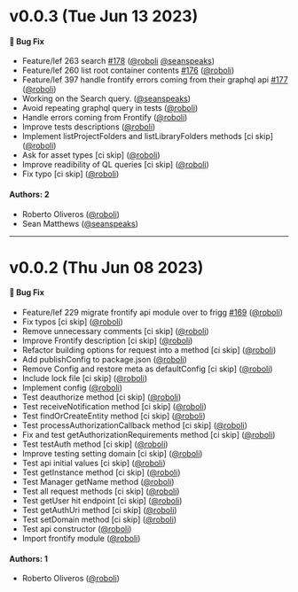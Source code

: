 # v0.0.3 (Tue Jun 13 2023)

#### 🐛 Bug Fix

- Feature/lef 263 search [#178](https://github.com/friggframework/frigg/pull/178) ([@roboli](https://github.com/roboli) [@seanspeaks](https://github.com/seanspeaks))
- Feature/lef 260 list root container contents [#176](https://github.com/friggframework/frigg/pull/176) ([@roboli](https://github.com/roboli))
- Feature/lef 397 handle frontify errors coming from their graphql api [#177](https://github.com/friggframework/frigg/pull/177) ([@roboli](https://github.com/roboli))
- Working on the Search query. ([@seanspeaks](https://github.com/seanspeaks))
- Avoid repeating graphql query in tests ([@roboli](https://github.com/roboli))
- Handle errors coming from Frontify ([@roboli](https://github.com/roboli))
- Improve tests descriptions ([@roboli](https://github.com/roboli))
- Implement listProjectFolders and listLibraryFolders methods [ci skip] ([@roboli](https://github.com/roboli))
- Ask for asset types [ci skip] ([@roboli](https://github.com/roboli))
- Improve readibility of QL queries [ci skip] ([@roboli](https://github.com/roboli))
- Fix typo [ci skip] ([@roboli](https://github.com/roboli))

#### Authors: 2

- Roberto Oliveros ([@roboli](https://github.com/roboli))
- Sean Matthews ([@seanspeaks](https://github.com/seanspeaks))

---

# v0.0.2 (Thu Jun 08 2023)

#### 🐛 Bug Fix

- Feature/lef 229 migrate frontify api module over to frigg [#169](https://github.com/friggframework/frigg/pull/169) ([@roboli](https://github.com/roboli))
- Fix typos [ci skip] ([@roboli](https://github.com/roboli))
- Remove unnecessary comments [ci skip] ([@roboli](https://github.com/roboli))
- Improve Frontify description [ci skip] ([@roboli](https://github.com/roboli))
- Refactor building options for request into a method [ci skip] ([@roboli](https://github.com/roboli))
- Add publishConfig to package.json ([@roboli](https://github.com/roboli))
- Remove Config and restore meta as defaultConfig [ci skip] ([@roboli](https://github.com/roboli))
- Include lock file [ci skip] ([@roboli](https://github.com/roboli))
- Implement config ([@roboli](https://github.com/roboli))
- Test deauthorize method [ci skip] ([@roboli](https://github.com/roboli))
- Test receiveNotification method [ci skip] ([@roboli](https://github.com/roboli))
- Test findOrCreateEntity method [ci skip] ([@roboli](https://github.com/roboli))
- Test processAuthorizationCallback method [ci skip] ([@roboli](https://github.com/roboli))
- Fix and test getAuthorizationRequirements method [ci skip] ([@roboli](https://github.com/roboli))
- Test testAuth method [ci skip] ([@roboli](https://github.com/roboli))
- Improve testing setting domain [ci skip] ([@roboli](https://github.com/roboli))
- Test api initial values [ci skip] ([@roboli](https://github.com/roboli))
- Test getInstance method [ci skip] ([@roboli](https://github.com/roboli))
- Test Manager getName method ([@roboli](https://github.com/roboli))
- Test all request methods [ci skip] ([@roboli](https://github.com/roboli))
- Test getUser hit endpoint [ci skip] ([@roboli](https://github.com/roboli))
- Test getAuthUri method [ci skip] ([@roboli](https://github.com/roboli))
- Test setDomain method [ci skip] ([@roboli](https://github.com/roboli))
- Test api constructor ([@roboli](https://github.com/roboli))
- Import frontify module ([@roboli](https://github.com/roboli))

#### Authors: 1

- Roberto Oliveros ([@roboli](https://github.com/roboli))
